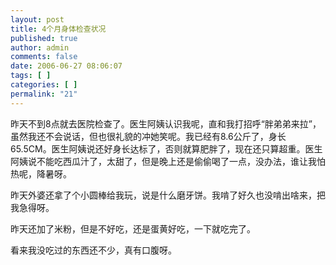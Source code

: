 ```yaml
---
layout: post
title: 4个月身体检查状况
published: true
author: admin
comments: false
date: 2006-06-27 08:06:07
tags: [ ]
categories: [ ]
permalink: "21"
---
```

昨天不到8点就去医院检查了。医生阿姨认识我呢，直和我打招呼“胖弟弟来拉”，虽然我还不会说话，但也很礼貌的冲她笑呢。我已经有8.6公斤了，身长65.5CM。医生阿姨说还好身长达标了，否则就算肥胖了，现在还只算超重。医生阿姨说不能吃西瓜汁了，太甜了，但是晚上还是偷偷喝了一点，没办法，谁让我怕热呢，降暑呀。


  


昨天外婆还拿了个小圆棒给我玩，说是什么磨牙饼。我啃了好久也没啃出啥来，把我急得呀。


  


昨天还加了米粉，但是不好吃，还是蛋黄好吃，一下就吃完了。


  


看来我没吃过的东西还不少，真有口腹呀。